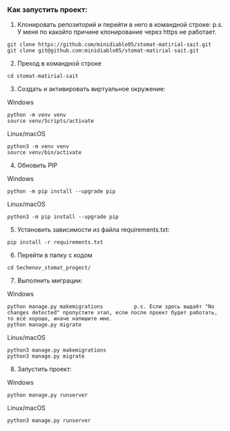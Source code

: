 ### Как запустить проект:

1)  Клонировать репозиторий и перейти в него в командной строке:
p.s. У меня по какойто причине клонирование через https не работает.
```
git clone https://github.com/minidiablo05/stomat-matirial-sait.git
git clone git@github.com:minidiablo05/stomat-matirial-sait.git
```

2)  Преход в командной строке
```
cd stomat-matirial-sait
```

3)  Cоздать и активировать виртуальное окружение:

Windows
```
python -m venv venv
source venv/Scripts/activate
```
Linux/macOS
```
python3 -m venv venv
source venv/bin/activate
```

4)  Обновить PIP

Windows
```
python -m pip install --upgrade pip
```
Linux/macOS
```
python3 -m pip install --upgrade pip
```

5)  Установить зависимости из файла requirements.txt:

```
pip install -r requirements.txt
```

6)  Перейти в папку с кодом
```
cd Sechenov_stomat_progect/
```
7)  Выполнить миграции:

Windows
```
python manage.py makemigrations          p.s. Если здесь выдаёт "No changes detected" пропустите этап, если после проект будет работать, то всё хорошо, иначе напишите мне.
python manage.py migrate
```

Linux/macOS
```
python3 manage.py makemigrations
python3 manage.py migrate
```

8)  Запустить проект:

Windows
```
python manage.py runserver
```

Linux/macOS
```
python3 manage.py runserver
```